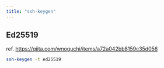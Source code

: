```yaml
---
title: "ssh-keygen"
---
```


## Ed25519

ref. https://qiita.com/wnoguchi/items/a72a042bb8159c35d056

```sh
ssh-keygen -t ed25519
```
